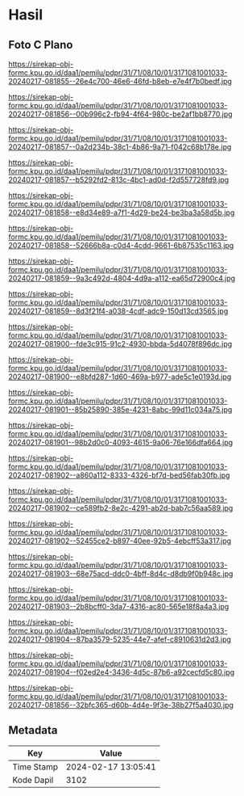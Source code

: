 # Hasil

## Foto C Plano

https://sirekap-obj-formc.kpu.go.id/daa1/pemilu/pdpr/31/71/08/10/01/3171081001033-20240217-081855--26e4c700-46e6-46fd-b8eb-e7e4f7b0bedf.jpg

https://sirekap-obj-formc.kpu.go.id/daa1/pemilu/pdpr/31/71/08/10/01/3171081001033-20240217-081856--00b996c2-fb94-4f64-980c-be2af1bb8770.jpg

https://sirekap-obj-formc.kpu.go.id/daa1/pemilu/pdpr/31/71/08/10/01/3171081001033-20240217-081857--0a2d234b-38c1-4b86-9a71-f042c68b178e.jpg

https://sirekap-obj-formc.kpu.go.id/daa1/pemilu/pdpr/31/71/08/10/01/3171081001033-20240217-081857--b5292fd2-813c-4bc1-ad0d-f2d557728fd9.jpg

https://sirekap-obj-formc.kpu.go.id/daa1/pemilu/pdpr/31/71/08/10/01/3171081001033-20240217-081858--e8d34e89-a7f1-4d29-be24-be3ba3a58d5b.jpg

https://sirekap-obj-formc.kpu.go.id/daa1/pemilu/pdpr/31/71/08/10/01/3171081001033-20240217-081858--52666b8a-c0d4-4cdd-9661-6b87535c1163.jpg

https://sirekap-obj-formc.kpu.go.id/daa1/pemilu/pdpr/31/71/08/10/01/3171081001033-20240217-081859--9a3c492d-4804-4d9a-a112-ea65d72900c4.jpg

https://sirekap-obj-formc.kpu.go.id/daa1/pemilu/pdpr/31/71/08/10/01/3171081001033-20240217-081859--8d3f21f4-a038-4cdf-adc9-150d13cd3565.jpg

https://sirekap-obj-formc.kpu.go.id/daa1/pemilu/pdpr/31/71/08/10/01/3171081001033-20240217-081900--fde3c915-91c2-4930-bbda-5d4078f896dc.jpg

https://sirekap-obj-formc.kpu.go.id/daa1/pemilu/pdpr/31/71/08/10/01/3171081001033-20240217-081900--e8bfd287-1d60-469a-b977-ade5c1e0193d.jpg

https://sirekap-obj-formc.kpu.go.id/daa1/pemilu/pdpr/31/71/08/10/01/3171081001033-20240217-081901--85b25890-385e-4231-8abc-99d11c034a75.jpg

https://sirekap-obj-formc.kpu.go.id/daa1/pemilu/pdpr/31/71/08/10/01/3171081001033-20240217-081901--98b2d0c0-4093-4615-9a06-76e166dfa664.jpg

https://sirekap-obj-formc.kpu.go.id/daa1/pemilu/pdpr/31/71/08/10/01/3171081001033-20240217-081902--a860a112-8333-4326-bf7d-bed56fab30fb.jpg

https://sirekap-obj-formc.kpu.go.id/daa1/pemilu/pdpr/31/71/08/10/01/3171081001033-20240217-081902--ce589fb2-8e2c-4291-ab2d-bab7c56aa589.jpg

https://sirekap-obj-formc.kpu.go.id/daa1/pemilu/pdpr/31/71/08/10/01/3171081001033-20240217-081902--52455ce2-b897-40ee-92b5-4ebcff53a317.jpg

https://sirekap-obj-formc.kpu.go.id/daa1/pemilu/pdpr/31/71/08/10/01/3171081001033-20240217-081903--68e75acd-ddc0-4bff-8d4c-d8db9f0b948c.jpg

https://sirekap-obj-formc.kpu.go.id/daa1/pemilu/pdpr/31/71/08/10/01/3171081001033-20240217-081903--2b8bcff0-3da7-4316-ac80-565e18f8a4a3.jpg

https://sirekap-obj-formc.kpu.go.id/daa1/pemilu/pdpr/31/71/08/10/01/3171081001033-20240217-081904--87ba3579-5235-44e7-afef-c8910631d2d3.jpg

https://sirekap-obj-formc.kpu.go.id/daa1/pemilu/pdpr/31/71/08/10/01/3171081001033-20240217-081904--f02ed2e4-3436-4d5c-87b6-a92cecfd5c80.jpg

https://sirekap-obj-formc.kpu.go.id/daa1/pemilu/pdpr/31/71/08/10/01/3171081001033-20240217-081856--32bfc365-d60b-4d4e-9f3e-38b27f5a4030.jpg


## Metadata

| Key        | Value               |
| ---------- | ------------------- |
| Time Stamp | 2024-02-17 13:05:41 |
| Kode Dapil | 3102                |



